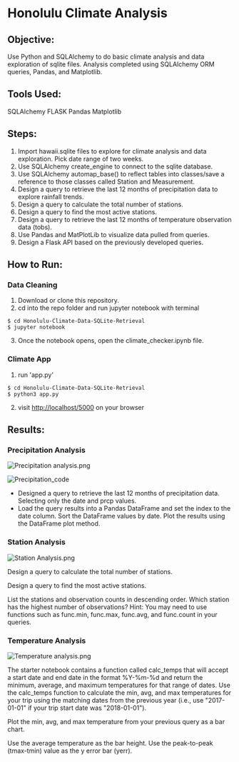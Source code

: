 # Honolulu Climate Analysis

## Objective:
Use Python and SQLAlchemy to do basic climate analysis and data exploration of sqlite files. Analysis completed using SQLAlchemy ORM queries, Pandas, and Matplotlib.

## Tools Used:
SQLAlchemy
FLASK
Pandas
Matplotlib

## Steps:
 1. Import hawaii.sqlite files to explore for climate analysis and data exploration. Pick date range of two weeks.
 2. Use SQLAlchemy create_engine to connect to the sqlite database.
 3. Use SQLAlchemy automap_base() to reflect tables into classes/save a reference to those classes called Station and Measurement.
 4. Design a query to retrieve the last 12 months of precipitation data to explore rainfall trends.
 5. Design a query to calculate the total number of stations.
 6. Design a query to find the most active stations.
 7. Design a query to retrieve the last 12 months of temperature observation data (tobs).
 8. Use Pandas and MatPlotLib to visualize data pulled from queries. 
 9. Design a Flask API based on the previously developed queries.

## How to Run:
 ### Data Cleaning
 1. Download or clone this repository.
 2. cd into the repo folder and run jupyter notebook with terminal
```
$ cd Honolulu-Climate-Data-SQLite-Retrieval
$ jupyter notebook
```
 3. Once the notebook opens, open the climate_checker.ipynb file.

 ### Climate App
 1. run 'app.py'
 ```
$ cd Honolulu-Climate-Data-SQLite-Retrieval
$ python3 app.py
```
 2. visit [http://localhost/5000](http://localhost/5000) on your browser


## Results:
### Precipitation Analysis
![Precipitation analysis.png](https://github.com/SamLingle/Honolulu-Climate-Data-SQLite-Retrieval/blob/master/data_exploration_png_files/Precipitation_Chart.png)

![Precipitation_code](https://github.com/SamLingle/Honolulu-Climate-Data-SQLite-Retrieval/blob/master/data_exploration_png_files/Precipitation_query.png)

 * Designed a query to retrieve the last 12 months of precipitation data. Selecting only the date and prcp values.
 * Load the query results into a Pandas DataFrame and set the index to the date column.
Sort the DataFrame values by date.
Plot the results using the DataFrame plot method.

### Station Analysis
![Station Analysis.png](https://github.com/SamLingle/Honolulu-Climate-Data-SQLite-Retrieval/blob/master/data_exploration_png_files/Temperature_Analysis_chart.png)


Design a query to calculate the total number of stations.

Design a query to find the most active stations.

List the stations and observation counts in descending order.
Which station has the highest number of observations?
Hint: You may need to use functions such as func.min, func.max, func.avg, and func.count in your queries.


### Temperature Analysis
![Temperature analysis.png](https://github.com/SamLingle/Honolulu-Climate-Data-SQLite-Retrieval/blob/master/data_exploration_png_files/Average_vacation_temp.png)


The starter notebook contains a function called calc_temps that will accept a start date and end date in the format %Y-%m-%d and return the minimum, average, and maximum temperatures for that range of dates.
Use the calc_temps function to calculate the min, avg, and max temperatures for your trip using the matching dates from the previous year (i.e., use "2017-01-01" if your trip start date was "2018-01-01").

Plot the min, avg, and max temperature from your previous query as a bar chart.


Use the average temperature as the bar height.
Use the peak-to-peak (tmax-tmin) value as the y error bar (yerr).

